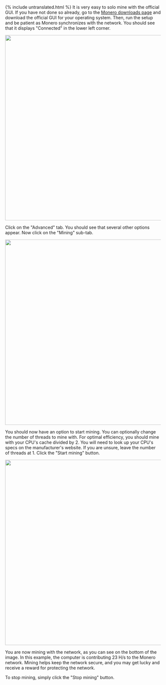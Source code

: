 {% include untranslated.html %}
It is very easy to solo mine with the official GUI. If you have not done so already, go to the <a href="{{site.baseurl}}/downloads/">Monero downloads page</a> and download the official GUI for your operating system. Then, run the setup and be patient as Monero synchronizes with the network. You should see that it displays "Connected" in the lower left corner.

<img src="/resources/user-guides/png/solo_mine_GUI/01.PNG" style="width: 600px;"/>

Click on the "Advanced" tab. You should see that several other options appear. Now click on the "Mining" sub-tab.

<img src="/resources/user-guides/png/solo_mine_GUI/02.PNG" style="width: 600px;"/>

You should now have an option to start mining. You can optionally change the number of threads to mine with. For optimal efficiency, you should mine with your CPU's cache divided by 2. You will need to look up your CPU's specs on the manufacturer's website. If you are unsure, leave the number of threads at 1. Click the "Start mining" button.

<img src="/resources/user-guides/png/solo_mine_GUI/03.PNG" style="width: 600px;"/>

You are now mining with the network, as you can see on the bottom of the image. In this example, the computer is contributing 23 H/s to the Monero network. Mining helps keep the network secure, and you may get lucky and receive a reward for protecting the network.

To stop mining, simply click the "Stop mining" button.

